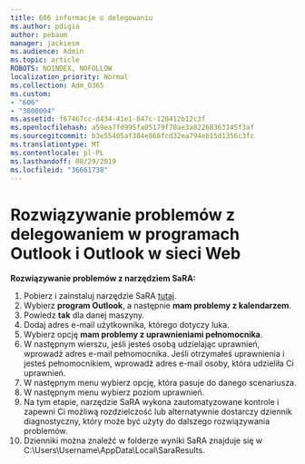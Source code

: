 ```yaml
---
title: 606 informacje o delegowaniu
ms.author: pdigia
author: pebaum
manager: jackiesm
ms.audience: Admin
ms.topic: article
ROBOTS: NOINDEX, NOFOLLOW
localization_priority: Normal
ms.collection: Adm_O365
ms.custom:
- "606"
- "3800004"
ms.assetid: f67467cc-d434-41e1-847c-120412b12c3f
ms.openlocfilehash: a59ea7fd995fa05179f70ae3a82268363145f3af
ms.sourcegitcommit: b3e55405af384e868fcd32ea794eb15d1356c3fc
ms.translationtype: MT
ms.contentlocale: pl-PL
ms.lasthandoff: 08/29/2019
ms.locfileid: "36661738"
---
```

# <a name="troubleshooting-delegation-in-outlook-and-outlook-on-the-web"></a>Rozwiązywanie problemów z delegowaniem w programach Outlook i Outlook w sieci Web

**Rozwiązywanie problemów z narzędziem SaRA:**

1. Pobierz i zainstaluj narzędzie SaRA [tutaj](https://aka.ms/SaRA-SkypeForBusinessSignIn).
1. Wybierz **program Outlook**, a następnie **mam problemy z kalendarzem**.
1. Powiedz **tak** dla danej maszyny.
1. Dodaj adres e-mail użytkownika, którego dotyczy luka.
1. Wybierz opcję **mam problemy z uprawnieniami pełnomocnika**.
1. W następnym wierszu, jeśli jesteś osobą udzielając uprawnień, wprowadź adres e-mail pełnomocnika. Jeśli otrzymałeś uprawnienia i jesteś pełnomocnikiem, wprowadź adres e-mail osoby, która udzieliła Ci uprawnień.
1. W następnym menu wybierz opcję, która pasuje do danego scenariusza.
1. W następnym menu wybierz poziom uprawnień.
1. Na tym etapie, narzędzie SaRA wykona zautomatyzowane kontrole i zapewni Ci możliwą rozdzielczość lub alternatywnie dostarczy dziennik diagnostyczny, który może być użyty do dalszego rozwiązywania problemów.
1. Dzienniki można znaleźć w folderze wyniki SaRA znajduje się w C:\Users\Username\AppData\Local\SaraResults.

